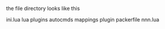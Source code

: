 the file directory looks like this

ini.lua
lua
  plugins
  autocmds
  mappings
 plugin
  packerfile
  nnn.lua
